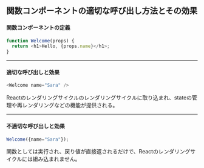 ## 関数コンポーネントの適切な呼び出し方法とその効果

#### 関数コンポーネントの定義
``` javascript
function Welcome(props) {
  return <h1>Hello, {props.name}</h1>;
}
```

---
#### 適切な呼び出しと効果
```javascript
<Welcome name="Sara" />
```
Reactのレンダリングサイクルのレンダリングサイクルに取り込まれ、stateの管理や再レンダリングなどの機能が提供される。

---
#### 不適切な呼び出しと効果
```javascript
Welcome({name="Sara"});
```
関数としては実行され、戻り値が直接返されるだけで、Reactのレンダリングサイクルには組み込まれません。

